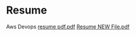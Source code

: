 # Resume
Aws Devops
[resume pdf.pdf](https://github.com/Chaithanya0819/Resume/files/13538538/resume.pdf.pdf)
[Resume NEW File.pdf](https://github.com/Chaithanya0819/Resume/files/13538540/Resume.NEW.File.pdf)
